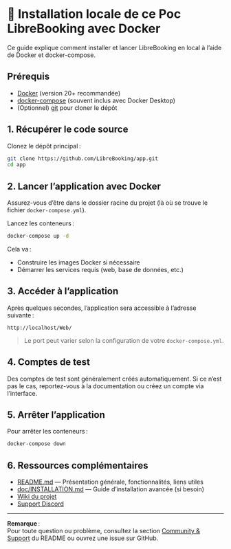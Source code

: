 # 🚀 Installation locale de ce Poc LibreBooking avec Docker

Ce guide explique comment installer et lancer LibreBooking en local à l’aide de Docker et docker-compose.

## Prérequis

- [Docker](https://www.docker.com/get-started) (version 20+ recommandée)
- [docker-compose](https://docs.docker.com/compose/) (souvent inclus avec Docker Desktop)
- (Optionnel) [git](https://git-scm.com/) pour cloner le dépôt

## 1. Récupérer le code source

Clonez le dépôt principal :

```bash
git clone https://github.com/LibreBooking/app.git
cd app
```

## 2. Lancer l’application avec Docker

Assurez-vous d’être dans le dossier racine du projet (là où se trouve le fichier `docker-compose.yml`).

Lancez les conteneurs :

```bash
docker-compose up -d
```

Cela va :
- Construire les images Docker si nécessaire
- Démarrer les services requis (web, base de données, etc.)

## 3. Accéder à l’application

Après quelques secondes, l’application sera accessible à l’adresse suivante :

```
http://localhost/Web/
```

> Le port peut varier selon la configuration de votre `docker-compose.yml`.

## 4. Comptes de test

Des comptes de test sont généralement créés automatiquement. Si ce n’est pas le cas, reportez-vous à la documentation ou créez un compte via l’interface.

## 5. Arrêter l’application

Pour arrêter les conteneurs :

```bash
docker-compose down
```

## 6. Ressources complémentaires

- [README.md](./README.md) — Présentation générale, fonctionnalités, liens utiles
- [doc/INSTALLATION.md](doc/INSTALLATION.md) — Guide d’installation avancée (si besoin)
- [Wiki du projet](https://github.com/LibreBooking/app/wiki)
- [Support Discord](https://discord.gg/4TGThPtmX8)

---

**Remarque** :  
Pour toute question ou problème, consultez la section [Community & Support](./README.md#community--support) du README ou ouvrez une issue sur GitHub. 